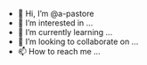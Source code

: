 - 👋 Hi, I’m @a-pastore
- 👀 I’m interested in ...
- 🌱 I’m currently learning ...
- 💞️ I’m looking to collaborate on ...
- 📫 How to reach me ...

<!---
a-pastore/a-pastore is a ✨ special ✨ repository because its `README.md` (this file) appears on your GitHub profile.
You can click the Preview link to take a look at your changes.
--->
